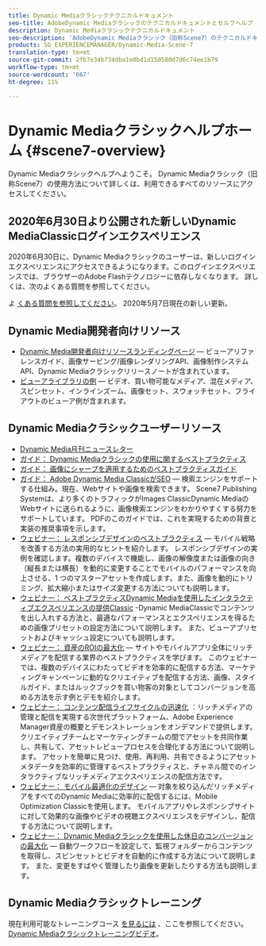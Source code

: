 ```yaml
---
title: Dynamic Mediaクラシックテクニカルドキュメント
seo-title: AdobeDynamic Mediaクラシックのテクニカルドキュメントとセルフヘルプ
description: Dynamic Mediaクラシックテクニカルドキュメント
seo-description: 'AdobeDynamic Mediaクラシック（旧称Scene7）のテクニカルドキュメント、リリースノートおよびセルフヘルプマテリアル '
products: SG_EXPERIENCEMANAGER/Dynamic-Media-Scene-7
translation-type: tm+mt
source-git-commit: 2fb7e34b734dba1e0bd1d150580d7d6c74ee1b79
workflow-type: tm+mt
source-wordcount: '667'
ht-degree: 11%

---
```



# Dynamic Mediaクラシックヘルプホーム {#scene7-overview}

Dynamic Mediaクラシックヘルプへようこそ。 Dynamic Mediaクラシック（旧称Scene7）の使用方法について詳しくは、利用できるすべてのリソースにアクセスしてください。

## 2020年6月30日より公開された新しいDynamic MediaClassicログインエクスペリエンス

2020年6月30日に、Dynamic Mediaクラシックのユーザーは、新しいログインエクスペリエンスにアクセスできるようになります。このログインエクスペリエンスでは、ブラウザーのAdobe Flashテクノロジーに依存しなくなります。 詳しくは、次のよくある質問を参照してください。

よ [くある質問を参照してください](new-ui-2020.md)。 2020年5月7日現在の新しい更新。

## Dynamic Media開発者向けリソース

* [Dynamic Media開発者向けリソースランディングページ](https://docs.adobe.com/content/help/en/dynamic-media-developer-resources/landing/home.html) — ビューアリファレンスガイド、画像サービング/画像レンダリングAPI、画像制作システムAPI、Dynamic Mediaクラシックリリースノートが含まれています。
* [ビューアライブラリの例](https://landing.adobe.com/en/na/dynamic-media/ctir-2755/live-demos.html) — ビデオ、買い物可能なメディア、混在メディア、スピンセット、インラインズーム、画像セット、スウォッチセット、フライアウトのビューア例が含まれます。

## Dynamic Mediaクラシックユーザーリソース

* [Dynamic Media月刊ニュースレター](dynamic-media-newsletter.md)
* [ガイド： Dynamic Mediaクラシックの使用に関するベストプラクティス](https://www.adobe.com/content/dam/www/us/en/marketing/experience-manager-assets/dynamic-media/adobe-dynamic-media-classic-best-practices-guide.pdf)
* [ガイド： 画像にシャープを適用するためのベストプラクティスガイド](/help/assets/s7_sharpening_images.pdf)
* [ガイド： Adobe Dynamic Media ClassicがSEO](/help/assets/s7_seo.pdf) — 検索エンジンをサポートする仕組み。現在、Webサイトや画像を検索できます。 Scene7 Publishing Systemは、より多くのトラフィックがImages ClassicDynamic MediaのWebサイトに送られるように、画像検索エンジンをわかりやすくする努力をサポートしています。 PDFのこのガイドでは、これを実現するための背景と実装の推奨事項を示します。
* [ウェビナー： レスポンシブデザインのベストプラクティス](http://offers.adobe.com/en/na/marketing/landings/_40458_responsive_design_live_on_demand_webinar.html) — モバイル戦略を改善する方法の実用的なヒントを紹介します。 レスポンシブデザインの実例を確認します。複数のデバイスで機能し、画像の解像度または画像の向き（縦長または横長）を動的に変更することでモバイルのパフォーマンスを向上させる、1 つのマスターアセットを作成します。また、画像を動的にトリミング、拡大縮小またはサイズ変更する方法についても説明します。
* [ウェビナー： ベストプラクティスDynamic Mediaを使用したインタラクティブエクスペリエンスの提供Classic](http://seminars.adobeconnect.com/p7wb8ej3u6d/) -Dynamic MediaClassicでコンテンツを出し入れする方法と、最適なパフォーマンスとエクスペリエンスを得るための画像プリセットの設定方法について説明します。 また、ビューアプリセットおよびキャッシュ設定についても説明します。
* [ウェビナー： 資産のROIの最大化](https://adobecustomersuccess.adobeconnect.com/p5ar3hfrrec/?launcher=false&amp;fcsContent=true&amp;pbMode=normal&amp;proto=true) — サイトやモバイルアプリ全体にリッチメディアを配信する業界のベストプラクティスを学びます。 このウェビナーでは、複数のデバイスにわたってビデオを効率的に配信する方法、マーケティングキャンペーンに動的なクリエイティブを配信する方法、画像、スタイルガイド、またはルックブックを買い物客の対象としてコンバージョンを高める方法を示す例とデモを紹介します。
* [ウェビナー： コンテンツ配信ライフサイクルの迅速化](https://adobecustomersuccess.adobeconnect.com/p88ducm9pqv/) ：リッチメディアの管理と配信を実現する次世代プラットフォーム、Adobe Experience Manager資産の概要とデモンストレーションをオンデマンドで提供します。 クリエイティブチームとマーケティングチームの間でアセットを共同作業し、共有して、アセットレビュープロセスを合理化する方法について説明します。 アセットを簡単に見つけ、使用、再利用、共有できるようにアセットメタデータを効率的に管理するベストプラクティスと、チャネル間でのインタラクティブなリッチメディアエクスペリエンスの配信方法です。
* [ウェビナー： モバイル最適化のデザイン](https://adobecustomersuccess.adobeconnect.com/p6oqd3wydif/?launcher=false&amp;fcsContent=true&amp;pbMode=normal&amp;proto=true) — 対象を絞り込んだリッチメディアをすべてのDynamic Mediaに効率的に配信するには、Mobile Optimization Classicを使用します。 モバイルアプリやレスポンシブサイトに対して効果的な画像やビデオの視聴エクスペリエンスをデザインし、配信する方法について説明します。
* [ウェビナー： Dynamic Mediaクラシックを使用した休日のコンバージョンの最大化](https://adobecustomersuccess.adobeconnect.com/p32n1yr85c9/?proto=true) — 自動ワークフローを設定して、監視フォルダーからコンテンツを取得し、スピンセットとビデオを自動的に作成する方法について説明します。 また、変更をすばやく管理したり画像を更新したりする方法も説明します。

## Dynamic Mediaクラシックトレーニング

現在利用可能なトレーニングコース [を見るには](http://training.adobe.com/training/courses.html#product=adobe-scene7) 、ここを参照してください。
[Dynamic Mediaクラシックトレーニングビデオ](/help/training-videos.md)。
